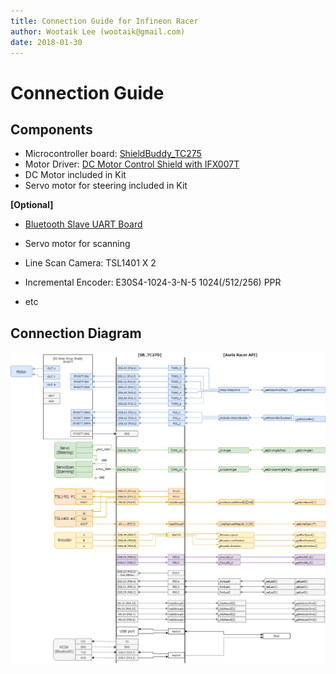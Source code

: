 ```yaml
---
title: Connection Guide for Infineon Racer
author: Wootaik Lee (wootaik@gmail.com)  
date: 2018-01-30
---
```


# Connection Guide

## Components
*   Microcontroller board: [ShieldBuddy_TC275](http://www.hitex.co.uk/embedded-technology/hardware/boards-modules/embedded-modules-by-processor/hitex-shieldbuddy-tc275/)
*   Motor Driver: [DC Motor Control Shield with IFX007T](<https://www.infineon.com/cms/en/product/evaluation-boards/bldc-shield_ifx007t/>)
*   DC Motor included in Kit
*   Servo motor for steering included in Kit

**[Optional]**

* [Bluetooth Slave UART Board](http://eleparts.co.kr/goods/view?no=3250018)

* Servo motor for scanning

* Line Scan Camera: TSL1401 X 2

* Incremental Encoder: E30S4-1024-3-N-5 1024(/512/256) PPR

* etc


## Connection Diagram
![ConnectionDiagram](images/ConnectionGuide_Connection_SB_TC27D.png)
